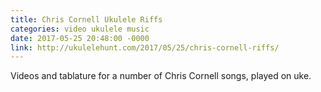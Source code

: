 ```yaml
---
title: Chris Cornell Ukulele Riffs
categories: video ukulele music
date: 2017-05-25 20:48:00 -0000
link: http://ukulelehunt.com/2017/05/25/chris-cornell-riffs/
---
```

Videos and tablature for a number of Chris Cornell songs, played on uke.